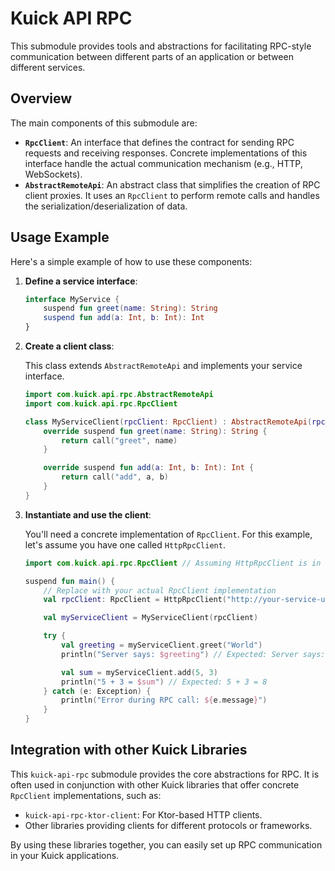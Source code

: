 # Kuick API RPC

This submodule provides tools and abstractions for facilitating RPC-style communication between different parts of an application or between different services.

## Overview

The main components of this submodule are:

*   **`RpcClient`**: An interface that defines the contract for sending RPC requests and receiving responses. Concrete implementations of this interface handle the actual communication mechanism (e.g., HTTP, WebSockets).
*   **`AbstractRemoteApi`**: An abstract class that simplifies the creation of RPC client proxies. It uses an `RpcClient` to perform remote calls and handles the serialization/deserialization of data.

## Usage Example

Here's a simple example of how to use these components:

1.  **Define a service interface**:

    ```kotlin
    interface MyService {
        suspend fun greet(name: String): String
        suspend fun add(a: Int, b: Int): Int
    }
    ```

2.  **Create a client class**:

    This class extends `AbstractRemoteApi` and implements your service interface.

    ```kotlin
    import com.kuick.api.rpc.AbstractRemoteApi
    import com.kuick.api.rpc.RpcClient

    class MyServiceClient(rpcClient: RpcClient) : AbstractRemoteApi(rpcClient), MyService {
        override suspend fun greet(name: String): String {
            return call("greet", name)
        }

        override suspend fun add(a: Int, b: Int): Int {
            return call("add", a, b)
        }
    }
    ```

3.  **Instantiate and use the client**:

    You'll need a concrete implementation of `RpcClient`. For this example, let's assume you have one called `HttpRpcClient`.

    ```kotlin
    import com.kuick.api.rpc.RpcClient // Assuming HttpRpcClient is in this package or similar

    suspend fun main() {
        // Replace with your actual RpcClient implementation
        val rpcClient: RpcClient = HttpRpcClient("http://your-service-url/api") 

        val myServiceClient = MyServiceClient(rpcClient)

        try {
            val greeting = myServiceClient.greet("World")
            println("Server says: $greeting") // Expected: Server says: Hello, World! (or similar)

            val sum = myServiceClient.add(5, 3)
            println("5 + 3 = $sum") // Expected: 5 + 3 = 8
        } catch (e: Exception) {
            println("Error during RPC call: ${e.message}")
        }
    }
    ```

## Integration with other Kuick Libraries

This `kuick-api-rpc` submodule provides the core abstractions for RPC. It is often used in conjunction with other Kuick libraries that offer concrete `RpcClient` implementations, such as:

*   `kuick-api-rpc-ktor-client`: For Ktor-based HTTP clients.
*   Other libraries providing clients for different protocols or frameworks.

By using these libraries together, you can easily set up RPC communication in your Kuick applications.
